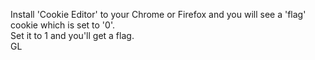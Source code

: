 Install 'Cookie Editor' to your Chrome or Firefox and you will see a 'flag' cookie which is set to '0'.<br>
Set it to 1 and you'll get a flag.<br>
GL